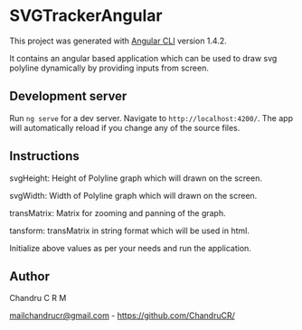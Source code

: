 # SVGTrackerAngular

This project was generated with [Angular CLI](https://github.com/angular/angular-cli) version 1.4.2.

It contains an angular based application which can be used to draw svg polyline dynamically by providing inputs from screen.

## Development server

Run `ng serve` for a dev server. Navigate to `http://localhost:4200/`. The app will automatically reload if you change any of the source files.

## Instructions

svgHeight: Height of Polyline graph which will drawn on the screen.

svgWidth: Width of Polyline graph which will drawn on the screen.

transMatrix: Matrix for zooming and panning of the  graph.

tansform: transMatrix in string format which will be used in html.

Initialize above values as per your needs and run the application.

## Author
Chandru C R M

mailchandrucr@gmail.com - https://github.com/ChandruCR/
